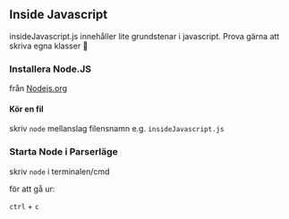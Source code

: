 ## Inside Javascript

insideJavascript.js innehåller lite grundstenar i javascript. Prova gärna att skriva egna klasser 🎉

### Installera Node.JS

från [Nodejs.org](http://nodejs.org)

#### Kör en fil

skriv `node` mellanslag filensnamn e.g. `insideJavascript.js`

### Starta Node i Parserläge

skriv `node` i terminalen/cmd

för att gå ur:

`ctrl` + `c`
